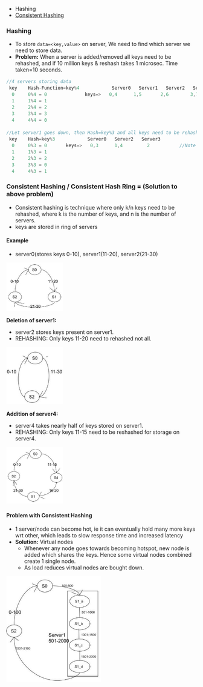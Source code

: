 - Hashing
- [Consistent Hashing](#ch)

### Hashing
- To store `data=<key,value>` on server, We need to find which server we need to store data.
- **Problem:** When a server is added/removed all keys need to be rehashed, and if 10 million keys & reshash takes 1 microsec. Time taken=10 seconds.
```c
//4 servers storing data
 key    Hash-Function=key%4            Server0   Server1   Server2   Server3
  0     0%4 = 0              keys=>   0,4      1,5       2,6        3,7
  1     1%4 = 1
  2     2%4 = 2
  3     3%4 = 3
  4     4%4 = 0

//Let server1 goes down, then Hash=key%3 and all keys need to be rehashed
 key    Hash=key%3            Server0   Server2   Server3
  0     0%3 = 0       keys=>   0,3      1,4         2           //Note key=4 was on server0 now on server2. key=2 now on server3
  1     1%3 = 1
  2     2%3 = 2
  3     3%3 = 0
  4     4%3 = 1
```

<a name=ch></a>
### Consistent Hashing / Consistent Hash Ring = (Solution to above problem)
- Consistent hashing is technique where only k/n keys need to be rehashed, where k is the number of keys, and n is the number of servers.
- keys are stored in ring of servers
#### Example
- server0(stores keys 0-10), server1(11-20), server2(21-30)
<img src=images/Consistent_Hashing1.png width=150/>

**Deletion of server1:**
  - server2 stores keys present on server1.
  - REHASHING: Only keys 11-20 need to rehashed not all.
<img src=images/Consistent_Hashing_Deletion.png width=150/>

**Addition of server4:**
  - server4 takes nearly half of keys stored on server1.
  - REHASHING: Only keys 11-15 need to be reshashed for storage on server4.
<img src=images/Consistent_Hashing_Addition.png width=150/>

#### Problem with Consistent Hashing
- 1 server/node can become hot, ie it can eventually hold many more keys wrt other, which leads to slow response time and increased latency
- **Solution:** Virtual nodes
  - Whenever any node goes towards becoming hotspot, new node is added which shares the keys. Hence some virtual nodes combined create 1 single node.
  - As load reduces virtual nodes are bought down.
<img src=images/Consistent_Hashing_VirtualNodes.png width=250/>
